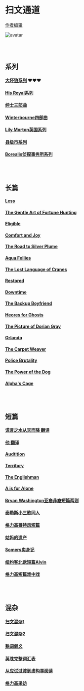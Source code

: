 # 扫文通道
[作者编辑](https://github.com/Boheme130/Fiction.git.io/edit/gh-pages/index.md)


![avatar](https://pro2-bar-s3-cdn-cf1.myportfolio.com/f60a1bb1208bdd41e01546cd1830c0b6/21e874c2-d687-4ac4-85ae-d8bbd31bc818_rwc_0x121x1124x880x1124.gif?h=35d4975c0773e2a2718784266b161133)

<br>
<br>

## 系列
#### [大坏狼系列](https://boheme130.github.io/BigBadWolf.git.io/) ❤️❤️❤️ <br>
#### [His Royal系列](https://boheme130.github.io/HisRoyaoSeries.git.io/) <br>
#### [绅士三部曲](https://boheme130.github.io/GentlemenSeries.git.io/) <br>
#### [Winterbourne四部曲](https://boheme130.github.io/WinterbourneSeries.git.io/) <br>
#### [Lily Morton英国系列](https://boheme130.github.io/LilyMorton.git.io/) <br>
#### [县级市系列](https://boheme130.github.io/HazardAndSomers.git.io/) <br>
#### [Borealis侦探事务所系列](https://boheme130.github.io/Borealis.git.io/) <br>



<br/>
<br/>

## 长篇
#### [Less](https://boheme130.github.io/Less.git.io/) <br>
#### [The Gentle Art of Fortune Hunting](https://boheme130.github.io/GentleArt.git.io/) <br>
#### [Eligible](https://boheme130.github.io/Eligible.git.io/) <br>
#### [Comfort and Joy](https://boheme130.github.io/ComfortAndJoy.git.io/) <br>
#### [The Road to Silver Plume](https://boheme130.github.io/RoadToSilverPlume.git.io/) <br>
#### [Aqua Follies](https://boheme130.github.io/AquaFollies.git.io/) <br>
#### [The Lost Language of Cranes](https://boheme130.github.io/LostLangCranes.git.io/) <br>
#### [Restored](https://boheme130.github.io/Restored.git.io/) <br>
#### [Downtime](https://boheme130.github.io/Downtime.git.io/) <br>
#### [The Backup Boyfriend](https://boheme130.github.io/BackupBoyfriend/) <br>
#### [Heores for Ghosts](https://boheme130.github.io/HeroesForGhosts.git.io/) <br>
#### [The Picture of Dorian Gray](https://boheme130.github.io/PictureOfDorianGray/) <br>
#### [Orlando](https://boheme130.github.io/Orlando.git.io/) <br>
#### [The Carpet Weaver](https://boheme130.github.io/CarpetWeaver.git.io/) <br>
#### [Police Brutality](https://boheme130.github.io/PoliceBrutality.git.io/) <br>
#### [The Power of the Dog](https://boheme130.github.io/PowerOfDog.git.io/) <br>
#### [Alpha's Cage](https://boheme130.github.io/AlphasCage.git.io/) <br>



<br/>
<br/>

## 短篇
#### [谎言之水从天而降 翻译](https://boheme130.github.io/WaterFrNowh.git.io/) <br>
#### [他 翻译](https://boheme130.github.io/Him.git.io/) <br>
#### [Audtition](https://boheme130.github.io/Audition.git.io/) <br>
#### [Territory](https://boheme130.github.io/Territory.git.io/) <br>
#### [The Englishman](https://boheme130.github.io/TheEnglishman.git.io/) <br>
#### [A is for Alone](https://boheme130.github.io/AForAlone.git.io/) <br>
#### [Bryan Washington亚裔非裔短篇两则](https://boheme130.github.io/BryanWashington.git.io/) <br>
#### [泰勒斯小三歌同人](https://boheme130.github.io/YouBelongWithMe.git.io/) <br>
#### [格力高哥特风短篇](https://boheme130.github.io/WhenTheRoadRises.git.io/) <br>
#### [姑妈的遗产](https://boheme130.github.io/AuntAdelinesBequest.git.io/) <br>
#### [Somers卖身记](https://boheme130.github.io/SomersSold.git.io/) <br>
#### [纽约客北欧短篇Alvin](https://boheme130.github.io/Alvin.git.io/) <br>
#### [格力高短篇戏中戏](https://boheme130.github.io/ValentineSixBeats.git.io/) <br>




<br>
<br>

## 混杂
#### [扫文混杂1](https://boheme130.github.io/ReadingList2021Spring.git.io/) <br>
#### [扫文混杂2](https://boheme130.github.io/ReadingList2021Summer.git.io/) <br>
#### [熟词僻义](https://boheme130.github.io/VolcabularyWithDifferentMeanings.git.io/) <br>
#### [英耽完整词汇表](https://quizlet.com/Bohemian_/folders/fic/sets) <br>
#### [从应试过渡到虚构类阅读](https://boheme130.github.io/HowToRead.git.io/) <br>
#### [格力高采访](https://boheme130.github.io/GregoryAsheInterview.git.io/) <br>


<br>

